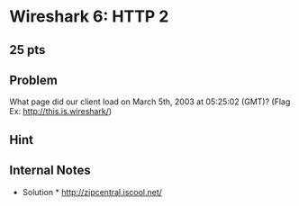 # Wireshark 6: HTTP 2
25 pts
---
## Problem
What page did our client load on March 5th, 2003 at 05:25:02 (GMT)? (Flag Ex: http://this.is.wireshark/)

## Hint


## Internal Notes
* Solution * http://zipcentral.iscool.net/
